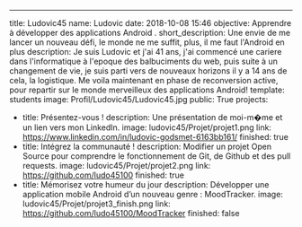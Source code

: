 ---
title: Ludovic45
name: Ludovic
date: 2018-10-08 15:46
objective: Apprendre à développer des applications Android .
short_description: Une envie de me lancer un nouveau défi, le monde ne me suffit, plus, il me faut l'Android en plus
description:
	Je suis Ludovic et j'ai 41 ans, j'ai commencé une cariere dans l'informatique à l'epoque des balbuciments du web, puis suite à un changement de vie,
	je suis parti vers de nouveaux horizons il y a 14 ans de cela, la logistique. Me voila maintenant en phase de reconversion active, pour repartir sur le
	monde merveilleux des applications Android!
template: students
image: Profil/Ludovic45/Ludovic45.jpg
public: True
projects:
  - title: Présentez-vous !
    description: Une présentation de moi-m�me et un lien vers mon LinkedIn.
    image: ludovic45/Projet/projet1.png
    link: https://www.linkedin.com/in/ludovic-godsmet-6163bb161/
    finished: true
  - title: Intégrez la communauté !
    description: Modifier un projet Open Source pour comprendre le fonctionnement de Git, de Github et des pull requests.
    image: ludovic45/Projet/projet2.png
    link: https://github.com/ludo45100
    finished: true
  - title: Mémorisez votre humeur du jour
    description: Développer une application mobile Android d’un nouveau genre : MoodTracker.
    image: ludovic45/Projet/projet3_finish.png
    link: https://github.com/ludo45100/MoodTracker
    finished: false